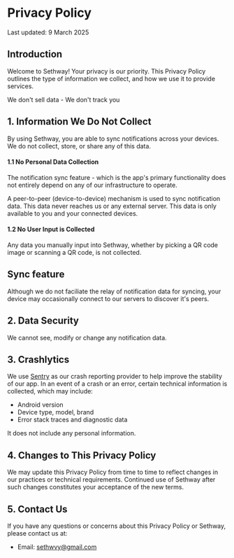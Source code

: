 # Privacy Policy

Last updated: 9 March 2025

## Introduction

Welcome to Sethway! Your privacy is our priority. This Privacy Policy outlines the type of information we collect, and how we use it to provide services.

We don't sell data - We don't track you

## 1. Information We Do Not Collect

By using Sethway, you are able to sync notifications across your devices. We do not collect, store, or share any of this data.

#### **1.1 No Personal Data Collection**

The notification sync feature - which is the app's primary functionality does not entirely depend on any of our infrastructure to operate.

A peer-to-peer (device-to-device) mechanism is used to sync notification data. This data never reaches us or any external server. This data is only available to you and your connected devices.

#### **1.2 No User Input is Collected**

Any data you manually input into Sethway, whether by picking a QR code image or scanning a QR code, is not collected.

## Sync feature

Although we do not faciliate the relay of notification data for syncing, your device may occasionally connect to our servers to discover it's peers.

## 2. Data Security

We cannot see, modify or change any notification data.

## 3. Crashlytics

We use [Sentry](sentry.io) as our crash reporting provider to help improve the stability of our app. In an event of a crash or an error, certain technical information is collected, which may include:

- Android version
- Device type, model, brand
- Error stack traces and diagnostic data

It does not include any personal information.

## 4. Changes to This Privacy Policy

We may update this Privacy Policy from time to time to reflect changes in our practices or technical requirements. Continued use of Sethway after such changes constitutes your acceptance of the new terms. 

## 5. Contact Us

If you have any questions or concerns about this Privacy Policy or Sethway, please contact us at: 

- Email: sethwvy@gmail.com
